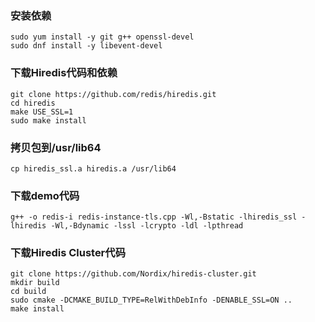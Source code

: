 ### 安装依赖
```
sudo yum install -y git g++ openssl-devel
sudo dnf install -y libevent-devel
```
### 下载Hiredis代码和依赖
```
git clone https://github.com/redis/hiredis.git
cd hiredis
make USE_SSL=1
sudo make install
```
### 拷贝包到/usr/lib64
```
cp hiredis_ssl.a hiredis.a /usr/lib64
```
### 下载demo代码
```
g++ -o redis-i redis-instance-tls.cpp -Wl,-Bstatic -lhiredis_ssl -lhiredis -Wl,-Bdynamic -lssl -lcrypto -ldl -lpthread
```

### 下载Hiredis Cluster代码
```
git clone https://github.com/Nordix/hiredis-cluster.git
mkdir build
cd build
sudo cmake -DCMAKE_BUILD_TYPE=RelWithDebInfo -DENABLE_SSL=ON ..
make install
```